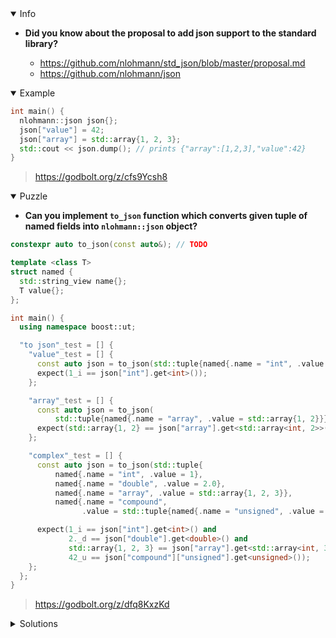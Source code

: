 <details open><summary>Info</summary><p>

* **Did you know about the proposal to add json support to the standard library?**

  * https://github.com/nlohmann/std_json/blob/master/proposal.md
  * https://github.com/nlohmann/json

</p></details><details open><summary>Example</summary><p>

```cpp
int main() {
  nlohmann::json json{};
  json["value"] = 42;
  json["array"] = std::array{1, 2, 3};
  std::cout << json.dump(); // prints {"array":[1,2,3],"value":42}
}
```

> https://godbolt.org/z/cfs9Ycsh8

</p></details><details open><summary>Puzzle</summary><p>

* **Can you implement `to_json` function which converts given tuple of named fields into `nlohmann::json` object?**

```cpp
constexpr auto to_json(const auto&); // TODO

template <class T>
struct named {
  std::string_view name{};
  T value{};
};

int main() {
  using namespace boost::ut;

  "to json"_test = [] {
    "value"_test = [] {
      const auto json = to_json(std::tuple{named{.name = "int", .value = 1}});
      expect(1_i == json["int"].get<int>());
    };

    "array"_test = [] {
      const auto json = to_json(
          std::tuple{named{.name = "array", .value = std::array{1, 2}}});
      expect(std::array{1, 2} == json["array"].get<std::array<int, 2>>());
    };

    "complex"_test = [] {
      const auto json = to_json(std::tuple{
          named{.name = "int", .value = 1},
          named{.name = "double", .value = 2.0},
          named{.name = "array", .value = std::array{1, 2, 3}},
          named{.name = "compound",
                .value = std::tuple{named{.name = "unsigned", .value = 42u}}}});

      expect(1_i == json["int"].get<int>() and
             2._d == json["double"].get<double>() and
             std::array{1, 2, 3} == json["array"].get<std::array<int, 3>>() and
             42_u == json["compound"]["unsigned"].get<unsigned>());
    };
  };
}
```

> https://godbolt.org/z/dfq8KxzKd

</p></details><details><summary>Solutions</summary><p>
